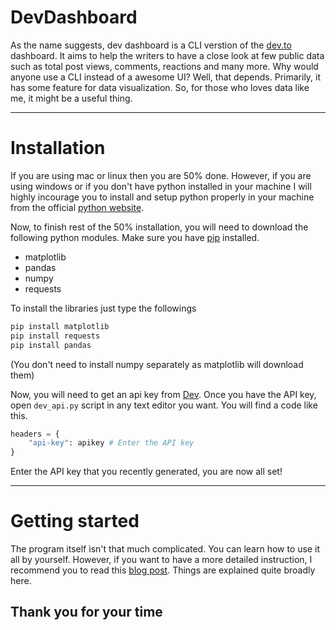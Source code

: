 # DevDashboard

As the name suggests, dev dashboard is a CLI verstion of the [dev.to](https://www.dev.to) dashboard. It aims to help the writers to have a close look at few public data such as total post views, comments, reactions and many more. Why would anyone use a CLI instead of a awesome UI? Well, that depends. Primarily, it has some feature for data visualization. So, for those who loves data like me, it might be a useful thing.

***

# Installation

If you are using mac or linux then you are 50% done. However, if you are using windows or if you don't have python installed in your machine I will highly incourage you to install and setup python properly in your machine from the official [python website](https://www.python.org/).

Now, to finish rest of the 50% installation, you will need to download the following python modules. Make sure you have [pip](https://www.liquidweb.com/kb/install-pip-windows/) installed.

- matplotlib
- pandas
- numpy
- requests

To install the libraries just type the followings

```bash
pip install matplotlib
pip install requests
pip install pandas
```

(You don't need to install numpy separately as matplotlib will download them)

Now, you will need to get an api key from [Dev](https://docs.dev.to/api/#section/Authentication). Once you have the API key, open `dev_api.py` script in any text editor you want. You will find a code like this.

```python
headers = {
    "api-key": apikey # Enter the API key
}
```

Enter the API key that you recently generated, you are now all set!

***

# Getting started
The program itself isn't that much complicated. You can learn how to use it all by yourself. However, if you want to have a more detailed instruction, I recommend you to read this [blog post](https://dev.to/muhimen123/i-made-a-data-analyzer-for-dev-to-3pol). Things are explained quite broadly here.

## Thank you for your time

